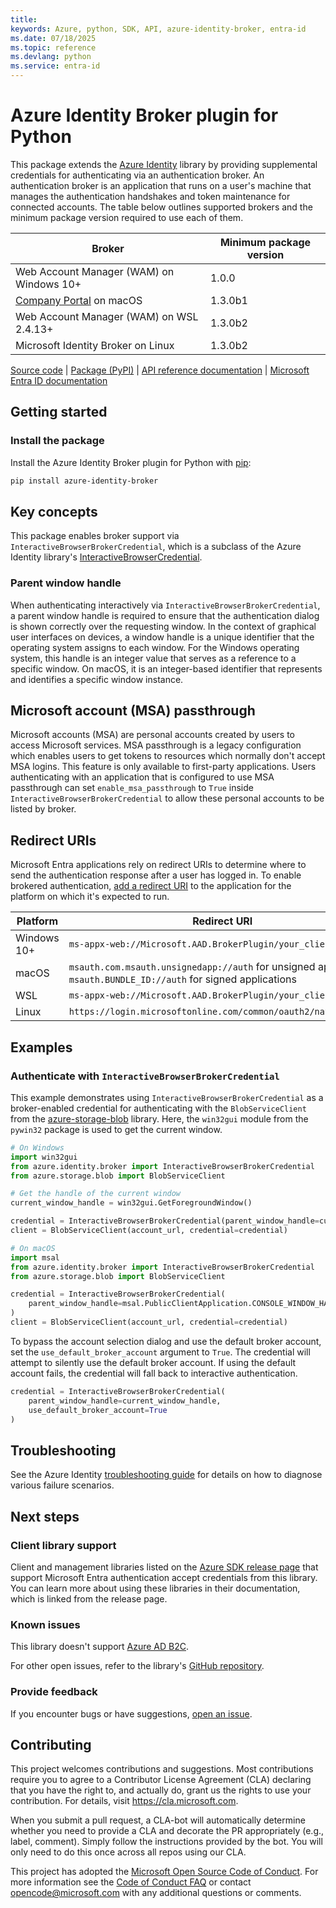 ```yaml
---
title: 
keywords: Azure, python, SDK, API, azure-identity-broker, entra-id
ms.date: 07/18/2025
ms.topic: reference
ms.devlang: python
ms.service: entra-id
---
```

# Azure Identity Broker plugin for Python

This package extends the [Azure Identity][azure_identity] library by providing supplemental credentials for authenticating via an authentication broker. An authentication broker is an application that runs on a user's machine that manages the authentication handshakes and token maintenance for connected accounts. The table below outlines supported brokers and the minimum package version required to use each of them.

| Broker                                    | Minimum package version |
|-------------------------------------------|-------------------------|
| Web Account Manager (WAM) on Windows 10+  | 1.0.0                   |
| [Company Portal][company_portal] on macOS | 1.3.0b1                 |
| Web Account Manager (WAM) on WSL 2.4.13+  | 1.3.0b2                 |
| Microsoft Identity Broker on Linux        | 1.3.0b2                 |

[Source code][source_code] | [Package (PyPI)][azure_identity_broker] | [API reference documentation][ref_docs] | [Microsoft Entra ID documentation][entra_id]

## Getting started

### Install the package

Install the Azure Identity Broker plugin for Python with [pip][pip]:

```bash
pip install azure-identity-broker
```

## Key concepts

This package enables broker support via `InteractiveBrowserBrokerCredential`, which is a subclass of the Azure Identity library's [InteractiveBrowserCredential][ibc].

### Parent window handle

When authenticating interactively via `InteractiveBrowserBrokerCredential`, a parent window handle is required to ensure that the authentication dialog is shown correctly over the requesting window. In the context of graphical user interfaces on devices, a window handle is a unique identifier that the operating system assigns to each window. For the Windows operating system, this handle is an integer value that serves as a reference to a specific window. On macOS, it is an integer-based identifier that represents and identifies a specific window instance.

## Microsoft account (MSA) passthrough

Microsoft accounts (MSA) are personal accounts created by users to access Microsoft services. MSA passthrough is a legacy configuration which enables users to get tokens to resources which normally don't accept MSA logins. This feature is only available to first-party applications. Users authenticating with an application that is configured to use MSA passthrough can set `enable_msa_passthrough` to `True` inside `InteractiveBrowserBrokerCredential` to allow these personal accounts to be listed by broker.

## Redirect URIs

Microsoft Entra applications rely on redirect URIs to determine where to send the authentication response after a user has logged in. To enable brokered authentication, [add a redirect URI](https://learn.microsoft.com/entra/identity-platform/quickstart-register-app#add-a-redirect-uri) to the application for the platform on which it's expected to run.

| Platform    | Redirect URI                                                                                                          |
|-------------|-----------------------------------------------------------------------------------------------------------------------|
| Windows 10+ | `ms-appx-web://Microsoft.AAD.BrokerPlugin/your_client_id`                                                             |
| macOS       | `msauth.com.msauth.unsignedapp://auth` for unsigned applications<br>`msauth.BUNDLE_ID://auth` for signed applications |
| WSL         | `ms-appx-web://Microsoft.AAD.BrokerPlugin/your_client_id`                                                             |
| Linux | `https://login.microsoftonline.com/common/oauth2/nativeclient`                                                             |

## Examples

### Authenticate with `InteractiveBrowserBrokerCredential`

This example demonstrates using `InteractiveBrowserBrokerCredential` as a broker-enabled credential for authenticating with the `BlobServiceClient` from the [azure-storage-blob][azure_storage_blob] library. Here, the `win32gui` module from the `pywin32` package is used to get the current window.

```python
# On Windows
import win32gui
from azure.identity.broker import InteractiveBrowserBrokerCredential
from azure.storage.blob import BlobServiceClient

# Get the handle of the current window
current_window_handle = win32gui.GetForegroundWindow()

credential = InteractiveBrowserBrokerCredential(parent_window_handle=current_window_handle)
client = BlobServiceClient(account_url, credential=credential)

# On macOS
import msal
from azure.identity.broker import InteractiveBrowserBrokerCredential
from azure.storage.blob import BlobServiceClient

credential = InteractiveBrowserBrokerCredential(
    parent_window_handle=msal.PublicClientApplication.CONSOLE_WINDOW_HANDLE
)
client = BlobServiceClient(account_url, credential=credential)
```

To bypass the account selection dialog and use the default broker account, set the `use_default_broker_account` argument to `True`. The credential will attempt to silently use the default broker account. If using the default account fails, the credential will fall back to interactive authentication.

```python
credential = InteractiveBrowserBrokerCredential(
    parent_window_handle=current_window_handle,
    use_default_broker_account=True
)
```

## Troubleshooting

See the Azure Identity [troubleshooting guide][troubleshooting_guide] for details on how to diagnose various failure scenarios.

## Next steps

### Client library support

Client and management libraries listed on the [Azure SDK release page](https://azure.github.io/azure-sdk/releases/latest/python.html) that support Microsoft Entra authentication accept credentials from this library. You can learn more about using these libraries in their documentation, which is linked from the release page.

### Known issues

This library doesn't support [Azure AD B2C][b2c].

For other open issues, refer to the library's [GitHub repository](https://github.com/Azure/azure-sdk-for-python/issues?q=is%3Aopen+is%3Aissue+label%3AAzure.Identity).

### Provide feedback

If you encounter bugs or have suggestions, [open an issue](https://github.com/Azure/azure-sdk-for-python/issues).

## Contributing

This project welcomes contributions and suggestions.  Most contributions require you to agree to a Contributor License Agreement (CLA) declaring that you have the right to, and actually do, grant us the rights to use your contribution. For details, visit https://cla.microsoft.com.

When you submit a pull request, a CLA-bot will automatically determine whether you need to provide a CLA and decorate the PR appropriately (e.g., label, comment). Simply follow the instructions provided by the bot. You will only need to do this once across all repos using our CLA.

This project has adopted the [Microsoft Open Source Code of Conduct](https://opensource.microsoft.com/codeofconduct/). For more information see the [Code of Conduct FAQ](https://opensource.microsoft.com/codeofconduct/faq/) or contact [opencode@microsoft.com](mailto:opencode@microsoft.com) with any additional questions or comments.

<!-- LINKS -->
[azure_identity]: https://pypi.org/project/azure-identity
[azure_identity_broker]: https://pypi.org/project/azure-identity-broker
[azure_storage_blob]: https://pypi.org/project/azure-storage-blob
[b2c]: https://learn.microsoft.com/azure/active-directory-b2c/overview
[company_portal]: https://learn.microsoft.com/mem/intune/apps/apps-company-portal-macos
[entra_id]: https://learn.microsoft.com/entra/identity/
[ibc]: https://learn.microsoft.com/python/api/azure-identity/azure.identity.interactivebrowsercredential?view=azure-python
[pip]: https://pypi.org/project/pip
[ref_docs]: https://azuresdkdocs.z19.web.core.windows.net/python/azure-identity-broker/latest/index.html
[source_code]: https://github.com/Azure/azure-sdk-for-python/blob/azure-identity-broker_1.3.0b2/sdk/identity/azure-identity-broker
[troubleshooting_guide]: https://github.com/Azure/azure-sdk-for-python/blob/azure-identity-broker_1.3.0b2/sdk/identity/azure-identity/TROUBLESHOOTING.md

